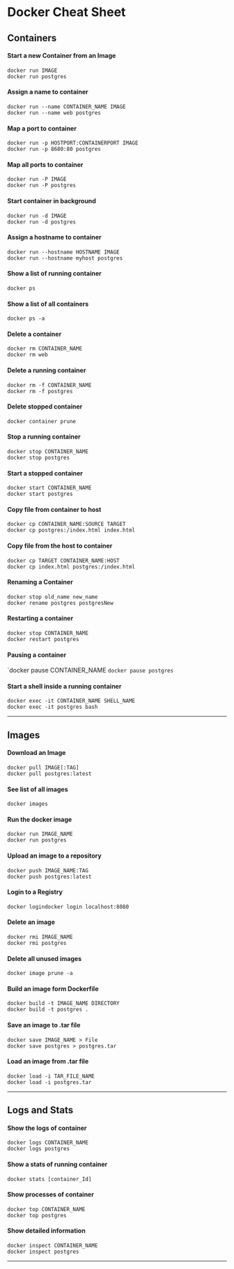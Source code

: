 <h1>Docker Cheat Sheet</h1>

<h2>Containers</h2>

<h4>Start a new Container from an Image</h4>
<code>docker run IMAGE</code> <br>
<code>docker run postgres</code>

<h4>Assign a name to container</h4>
<code>docker run --name CONTAINER_NAME IMAGE</code> <br>
<code>docker run --name web postgres</code>


<h4>Map a port to container</h4>
<code>docker run -p HOSTPORT:CONTAINERPORT IMAGE</code> <br>
<code>docker run -p 8680:80 postgres</code>


<h4>Map all ports to container</h4>
<code>docker run -P IMAGE</code> <br>
<code>docker run -P postgres</code>

<h4>Start container in background</h4>
<code>docker run -d IMAGE</code> <br>
<code>docker run -d postgres</code>

<h4>Assign a hostname to container</h4>
<code>docker run --hostname HOSTNAME IMAGE</code> <br>
<code>docker run --hostname myhost postgres</code>

<h4>Show a list of running container</h4>
<code>docker ps</code>

<h4>Show a list of all containers</h4>
<code>docker ps -a</code>

<h4>Delete a container</h4>
<code>docker rm CONTAINER_NAME</code> <br>
<code>docker rm web</code>

<h4>Delete a running container</h4>
<code>docker rm -f CONTAINER_NAME</code> <br>
<code>docker rm -f postgres</code>

<h4>Delete stopped container</h4>
<code>docker container prune</code>

<h4>Stop a running container</h4>
<code>docker stop CONTAINER_NAME</code> <br>
<code>docker stop postgres</code>

<h4>Start a stopped container</h4>
<code>docker start CONTAINER_NAME</code> <br>
<code>docker start postgres</code>

<h4>Copy file from container to host</h4>
<code>docker cp CONTAINER_NAME:SOURCE TARGET</code> <br>
<code>docker cp postgres:/index.html index.html</code>

<h4>Copy file from the host to container</h4>
<code>docker cp TARGET CONTAINER_NAME:HOST</code> <br>
<code>docker cp index.html postgres:/index.html</code>

<h4>Renaming a Container</h4>
<code>docker stop old_name new_name</code> <br>
<code>docker rename postgres postgresNew</code>

<h4>Restarting a container</h4>
<code>docker stop CONTAINER_NAME</code> <br>
<code>docker restart postgres</code>

<h4>Pausing a container</h4>
`docker pause CONTAINER_NAME</code>
<code>docker pause postgres</code>

<h4>Start a shell inside a running container</h4>
<code>docker exec -it CONTAINER_NAME SHELL_NAME</code> <br>
<code>docker exec -it postgres bash</code>
<hr>

<h2>Images</h2>

<h4>Download an Image</h4>
<code>docker pull IMAGE[:TAG] </code> <br>
<code>docker pull postgres:latest</code>

<h4>See list of all images</h4>
<code>docker images </code>

<h4>Run the docker image</h4>
<code>docker run IMAGE_NAME </code> <br>
<code>docker run postgres</code>

<h4>Upload an image to a repository</h4>
<code>docker push IMAGE_NAME:TAG </code> <br>
<code>docker push postgres:latest</code>

<h4>Login to a Registry</h4>
<code>docker logindocker login localhost:8080 </code>

<h4>Delete an image</h4>
<code>docker rmi IMAGE_NAME </code> <br>
<code>docker rmi postgres</code>

<h4>Delete all unused images</h4>
<code>docker image prune -a </code>

<h4>Build an image form Dockerfile</h4>
<code>docker build -t IMAGE_NAME DIRECTORY </code> <br>
<code>docker build -t postgres .</code>

<h4>Save an image to .tar file</h4>
<code>docker save IMAGE_NAME > File </code> <br>
<code>docker save postgres > postgres.tar</code>

<h4>Load an image from .tar file</h4>
<code>docker load -i TAR_FILE_NAME </code> <br>
<code>docker load -i postgres.tar</code>
<hr>

<h2>Logs and Stats</h2>

<h4>Show the logs of container</h4>
<code>docker logs CONTAINER_NAME </code> <br>
<code>docker logs postgres</code>

<h4>Show a stats of running container</h4>
<code>docker stats [container_Id]</code>

<h4>Show processes of container</h4>
<code>docker top CONTAINER_NAME </code> <br>
<code>docker top postgres</code>

<h4>Show detailed information</h4>
<code>docker inspect CONTAINER_NAME </code> <br>
<code>docker inspect postgres </code>
<hr>

